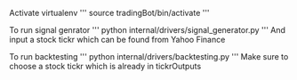 Activate virtualenv
'''
source tradingBot/bin/activate
'''

To run signal genrator
'''
python internal/drivers/signal_generator.py
'''
And input a stock tickr which can be found from Yahoo Finance

To run backtesting
'''
python internal/drivers/backtesting.py
'''
Make sure to choose a stock tickr which is already in tickrOutputs
